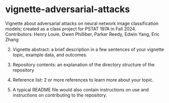 # vignette-adversarial-attacks

Vignette about adversarial attacks on neural network image classification models; created as a class project for PSTAT 197A in Fall 2024.
Contributors:   Henry Louie, Owen Philliber, Parker Reedy, Edwin Yang, Eric Zhang

2. Vignette abstract: a brief description in a few sentences of your vignette topic, example data, and outcomes.

3. Repository contents: an explanation of the directory structure of the repository

4. Reference list: 2 or more references to learn more about your topic.

5. A typical README file would also contain instructions on use and instructions on contributing to the repository.